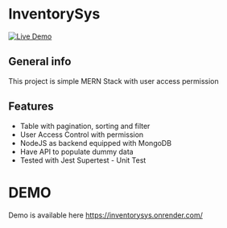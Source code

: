 InventorySys
============
[![Live Demo](https://img.shields.io/badge/demo-online-green.svg)](https://inventorysys.onrender.com/)

## General info
This project is simple MERN Stack with user access permission
	
## Features
* Table with pagination, sorting and filter
* User Access Control with permission
* NodeJS as backend equipped with MongoDB
* Have API to populate dummy data
* Tested with Jest Supertest - Unit Test

DEMO
============
Demo is available here https://inventorysys.onrender.com/
